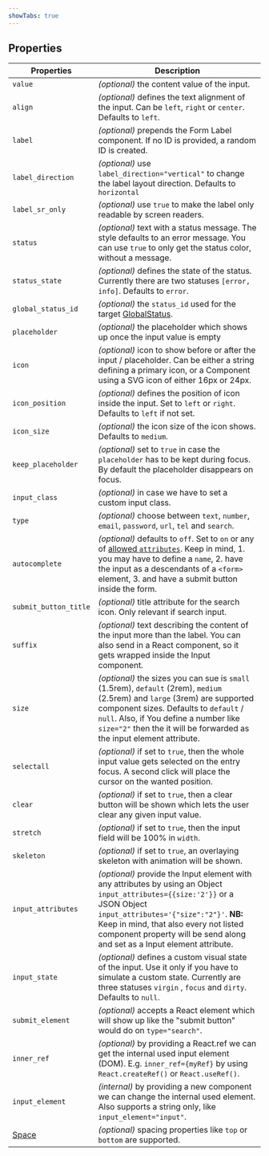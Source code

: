 ```yaml
---
showTabs: true
---
```


## Properties

| Properties                                  | Description                                                                                                                                                                                                                                                                                                               |
| ------------------------------------------- | ------------------------------------------------------------------------------------------------------------------------------------------------------------------------------------------------------------------------------------------------------------------------------------------------------------------------- |
| `value`                                     | _(optional)_ the content value of the input.                                                                                                                                                                                                                                                                              |
| `align`                                     | _(optional)_ defines the text alignment of the input. Can be `left`, `right` or `center`. Defaults to `left`.                                                                                                                                                                                                             |
| `label`                                     | _(optional)_ prepends the Form Label component. If no ID is provided, a random ID is created.                                                                                                                                                                                                                             |
| `label_direction`                           | _(optional)_ use `label_direction="vertical"` to change the label layout direction. Defaults to `horizontal`                                                                                                                                                                                                              |
| `label_sr_only`                             | _(optional)_ use `true` to make the label only readable by screen readers.                                                                                                                                                                                                                                                |
| `status`                                    | _(optional)_ text with a status message. The style defaults to an error message. You can use `true` to only get the status color, without a message.                                                                                                                                                                      |
| `status_state`                              | _(optional)_ defines the state of the status. Currently there are two statuses `[error, info]`. Defaults to `error`.                                                                                                                                                                                                      |
| `global_status_id`                          | _(optional)_ the `status_id` used for the target [GlobalStatus](/uilib/components/global-status).                                                                                                                                                                                                                         |
| `placeholder`                               | _(optional)_ the placeholder which shows up once the input value is empty                                                                                                                                                                                                                                                 |
| `icon`                                      | _(optional)_ icon to show before or after the input / placeholder. Can be either a string defining a primary icon, or a Component using a SVG icon of either 16px or 24px.                                                                                                                                                |
| `icon_position`                             | _(optional)_ defines the position of icon inside the input. Set to `left` or `right`. Defaults to `left` if not set.                                                                                                                                                                                                      |
| `icon_size`                                 | _(optional)_ the icon size of the icon shows. Defaults to `medium`.                                                                                                                                                                                                                                                       |
| `keep_placeholder`                          | _(optional)_ set to `true` in case the `placeholder` has to be kept during focus. By default the placeholder disappears on focus.                                                                                                                                                                                         |
| `input_class`                               | _(optional)_ in case we have to set a custom input class.                                                                                                                                                                                                                                                                 |
| `type`                                      | _(optional)_ choose between `text`, `number`, `email`, `password`, `url`, `tel` and `search`.                                                                                                                                                                                                                             |
| `autocomplete`                              | _(optional)_ defaults to `off`. Set to `on` or any of [allowed `attributes`](https://developer.mozilla.org/en-US/docs/Web/HTML/Element/input#attr-autocomplete). Keep in mind, 1. you may have to define a `name`, 2. have the input as a descendants of a `<form>` element, 3. and have a submit button inside the form. |
| `submit_button_title`                       | _(optional)_ title attribute for the search icon. Only relevant if search input.                                                                                                                                                                                                                                          |
| `suffix`                                    | _(optional)_ text describing the content of the input more than the label. You can also send in a React component, so it gets wrapped inside the Input component.                                                                                                                                                         |
| `size`                                      | _(optional)_ the sizes you can sue is `small` (1.5rem), `default` (2rem), `medium` (2.5rem) and `large` (3rem) are supported component sizes. Defaults to `default` / `null`. Also, if You define a number like `size="2"` then the it will be forwarded as the input element attribute.                                  |
| `selectall`                                 | _(optional)_ if set to `true`, then the whole input value gets selected on the entry focus. A second click will place the cursor on the wanted position.                                                                                                                                                                  |
| `clear`                                     | _(optional)_ if set to `true`, then a clear button will be shown which lets the user clear any given input value.                                                                                                                                                                                                         |
| `stretch`                                   | _(optional)_ if set to `true`, then the input field will be 100% in `width`.                                                                                                                                                                                                                                              |
| `skeleton`                                  | _(optional)_ if set to `true`, an overlaying skeleton with animation will be shown.                                                                                                                                                                                                                                       |
| `input_attributes`                          | _(optional)_ provide the Input element with any attributes by using an Object `input_attributes={{size:'2'}}` or a JSON Object `input_attributes='{"size":"2"}'`. **NB:** Keep in mind, that also every not listed component property will be send along and set as a Input element attribute.                            |
| `input_state`                               | _(optional)_ defines a custom visual state of the input. Use it only if you have to simulate a custom state. Currently are three statuses `virgin` , `focus` and `dirty`. Defaults to `null`.                                                                                                                             |
| `submit_element`                            | _(optional)_ accepts a React element which will show up like the "submit button" would do on `type="search"`.                                                                                                                                                                                                             |
| `inner_ref`                                 | _(optional)_ by providing a React.ref we can get the internal used input element (DOM). E.g. `inner_ref={myRef}` by using `React.createRef()` or `React.useRef()`.                                                                                                                                                        |
| `input_element`                             | _(internal)_ by providing a new component we can change the internal used element. Also supports a string only, like `input_element="input"`.                                                                                                                                                                             |
| [Space](/uilib/components/space/properties) | _(optional)_ spacing properties like `top` or `bottom` are supported.                                                                                                                                                                                                                                                     |
